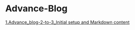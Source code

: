# Advance-Blog

<a href="https://github.com/sanjaygd/Advance_blog-2-to-3">1.Advance_blog-2-to-3_Initial setup and Markdown content</a>
